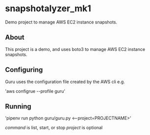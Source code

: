 # snapshotalyzer_mk1

Demo project to manage AWS EC2 instance snapshots.

## About

This project is a demo, and uses boto3 to manage AWS EC2 instance snapshots.

## Configuring

Guru uses the configuration file created by the AWS cli e.g.

'aws configrue --profile guru'

## Running

'pipenv run python guru/guru.py <command> <--project=PROJECTNAME>'

*command* is list, start, or stop
*project* is optional
